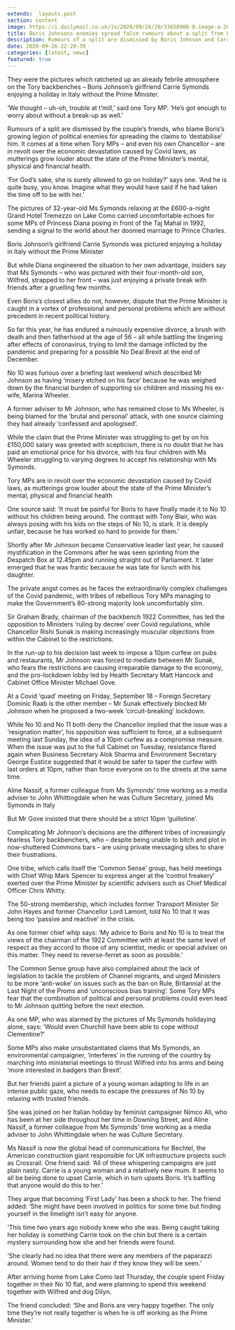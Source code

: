 ```yaml
---
extends: _layouts.post
section: content
image: https://i.dailymail.co.uk/1s/2020/09/26/20/33658900-0-image-a-26_1601148318061.jpg 
title: Boris Johnsons enemies spread false rumours about a split from Carrie 
description: Rumours of a split are dismissed by Boris Johnson and Carrie Symondss friends, who blame Boriss growing legion of political enemies for spreading the claims. 
date: 2020-09-26-22-20-39 
categories: [latest, news] 
featured: true 
--- 
```

They were the pictures which ratcheted up an already febrile atmosphere on the Tory backbenches – Boris Johnson’s girlfriend Carrie Symonds enjoying a holiday in Italy without the Prime Minister.

‘We thought – uh-oh, trouble at t’mill,’ said one Tory MP. ‘He’s got enough to worry about without a break-up as well.’

Rumours of a split are dismissed by the couple’s friends, who blame Boris’s growing legion of political enemies for spreading the claims to ‘destabilise’ him. It comes at a time when Tory MPs – and even his own Chancellor – are in revolt over the economic devastation caused by Covid laws, as mutterings grow louder about the state of the Prime Minister’s mental, physical and financial health.

‘For God’s sake, she is surely allowed to go on holiday?’ says one. ‘And he is quite busy, you know. Imagine what they would have said if he had taken the time off to be with her.’

The pictures of 32-year-old Ms Symonds relaxing at the £600-a-night Grand Hotel Tremezzo on Lake Como carried uncomfortable echoes for some MPs of Princess Diana posing in front of the Taj Mahal in 1992, sending a signal to the world about her doomed marriage to Prince Charles.

Boris Johnson’s girlfriend Carrie Symonds was pictured enjoying a holiday in Italy without the Prime Minister

But while Diana engineered the situation to her own advantage, insiders say that Ms Symonds – who was pictured with their four-month-old son, Wilfred, strapped to her front – was just enjoying a private break with friends after a gruelling few months.

Even Boris’s closest allies do not, however, dispute that the Prime Minister is caught in a vortex of professional and personal problems which are without precedent in recent political history.

So far this year, he has endured a ruinously expensive divorce, a brush with death and then fatherhood at the age of 56 – all while battling the lingering after effects of coronavirus, trying to limit the damage inflicted by the pandemic and preparing for a possible No Deal Brexit at the end of December.

No 10 was furious over a briefing last weekend which described Mr Johnson as having ‘misery etched on his face’ because he was weighed down by the financial burden of supporting six children and missing his ex-wife, Marina Wheeler.

A former adviser to Mr Johnson, who has remained close to Ms Wheeler, is being blamed for the ‘brutal and personal’ attack, with one source claiming they had already ‘confessed and apologised’.

While the claim that the Prime Minister was struggling to get by on his £150,000 salary was greeted with scepticism, there is no doubt that he has paid an emotional price for his divorce, with his four children with Ms Wheeler struggling to varying degrees to accept his relationship with Ms Symonds.

Tory MPs are in revolt over the economic devastation caused by Covid laws, as mutterings grow louder about the state of the Prime Minister’s mental, physical and financial health

One source said: ‘It must be painful for Boris to have finally made it to No 10 without his children being around. The contrast with Tony Blair, who was always posing with his kids on the steps of No 10, is stark. It is deeply unfair, because he has worked so hard to provide for them.’

Shortly after Mr Johnson became Conservative leader last year, he caused mystification in the Commons after he was seen sprinting from the Despatch Box at 12.45pm and running straight out of Parliament. It later emerged that he was frantic because he was late for lunch with his daughter.

The private angst comes as he faces the extraordinarily complex challenges of the Covid pandemic, with tribes of rebellious Tory MPs managing to make the Government’s 80-strong majority look uncomfortably slim.

Sir Graham Brady, chairman of the backbench 1922 Committee, has led the opposition to Ministers ‘ruling by decree’ over Covid regulations, while Chancellor Rishi Sunak is making increasingly muscular objections from within the Cabinet to the restrictions.

In the run-up to his decision last week to impose a 10pm curfew on pubs and restaurants, Mr Johnson was forced to mediate between Mr Sunak, who fears the restrictions are causing irreparable damage to the economy, and the pro-lockdown lobby led by Health Secretary Matt Hancock and Cabinet Office Minister Michael Gove.

At a Covid ‘quad’ meeting on Friday, September 18 – Foreign Secretary Dominic Raab is the other member – Mr Sunak effectively blocked Mr Johnson when he proposed a two-week ‘circuit-breaking’ lockdown.

While No 10 and No 11 both deny the Chancellor implied that the issue was a ‘resignation matter’, his opposition was sufficient to force, at a subsequent meeting last Sunday, the idea of a 10pm curfew as a compromise measure. When the issue was put to the full Cabinet on Tuesday, resistance flared again when Business Secretary Alok Sharma and Environment Secretary George Eustice suggested that it would be safer to taper the curfew with last orders at 10pm, rather than force everyone on to the streets at the same time.

Aline Nassif, a former colleague from Ms Symonds’ time working as a media adviser to John Whittingdale when he was Culture Secretary, joined Ms Symonds in Italy

But Mr Gove insisted that there should be a strict 10pm ‘guillotine’.

Complicating Mr Johnson’s decisions are the different tribes of increasingly fearless Tory backbenchers, who – despite being unable to bitch and plot in now-shuttered Commons bars – are using private messaging sites to share their frustrations.

One tribe, which calls itself the ‘Common Sense’ group, has held meetings with Chief Whip Mark Spencer to express anger at the ‘control freakery’ exerted over the Prime Minister by scientific advisers such as Chief Medical Officer Chris Whitty.

The 50-strong membership, which includes former Transport Minister Sir John Hayes and former Chancellor Lord Lamont, told No 10 that it was being too ‘passive and reactive’ in the crisis.

As one former chief whip says: ‘My advice to Boris and No 10 is to treat the views of the chairman of the 1922 Committee with at least the same level of respect as they accord to those of any scientist, medic or special adviser on this matter. They need to reverse-ferret as soon as possible.’

The Common Sense group have also complained about the lack of legislation to tackle the problem of Channel migrants, and urged Ministers to be more ‘anti-woke’ on issues such as the ban on Rule, Britannia! at the Last Night of the Proms and ‘unconscious bias training’. Some Tory MPs fear that the combination of political and personal problems could even lead to Mr Johnson quitting before the next election.

As one MP, who was alarmed by the pictures of Ms Symonds holidaying alone, says: ‘Would even Churchill have been able to cope without Clementine?’

Some MPs also make unsubstantiated claims that Ms Symonds, an environmental campaigner, ‘interferes’ in the running of the country by marching into ministerial meetings to thrust Wilfred into his arms and being ‘more interested in badgers than Brexit’.

But her friends paint a picture of a young woman adapting to life in an intense public gaze, who needs to escape the pressures of No 10 by relaxing with trusted friends.

She was joined on her Italian holiday by feminist campaigner Nimco Ali, who has been at her side throughout her time in Downing Street, and Aline Nassif, a former colleague from Ms Symonds’ time working as a media adviser to John Whittingdale when he was Culture Secretary.

Ms Nassif is now the global head of communications for Bechtel, the American construction giant responsible for UK infrastructure projects such as Crossrail. One friend said: ‘All of these whispering campaigns are just plain nasty. Carrie is a young woman and a relatively new mum. It seems to all be being done to upset Carrie, which in turn upsets Boris. It’s baffling that anyone would do this to her.’

They argue that becoming ‘First Lady’ has been a shock to her. The friend added: ‘She might have been involved in politics for some time but finding yourself in the limelight isn’t easy for anyone.

‘This time two years ago nobody knew who she was. Being caught taking her holiday is something Carrie took on the chin but there is a certain mystery surrounding how she and her friends were found.

‘She clearly had no idea that there were any members of the paparazzi around. Women tend to do their hair if they know they will be seen.’

After arriving home from Lake Como last Thursday, the couple spent Friday together in their No 10 flat, and were planning to spend this weekend together with Wilfred and dog Dilyn.

The friend concluded: ‘She and Boris are very happy together. The only time they’re not really together is when he is off working as the Prime Minister.’

